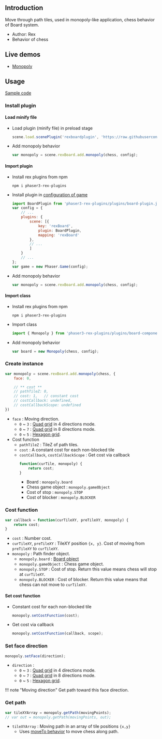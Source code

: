## Introduction

Move through path tiles, used in monopoly-like application, chess behavior of Board system.

- Author: Rex
- Behavior of chess

## Live demos

- [Monopoly](https://codepen.io/rexrainbow/pen/WWJxZL)

## Usage

[Sample code](https://github.com/rexrainbow/phaser3-rex-notes/tree/master/examples/board-monopoly)

### Install plugin

#### Load minify file

- Load plugin (minify file) in preload stage
    ```javascript
    scene.load.scenePlugin('rexboardplugin', 'https://raw.githubusercontent.com/rexrainbow/phaser3-rex-notes/master/dist/rexboardplugin.min.js', 'rexBoard', 'rexBoard');
    ```
- Add monopoly behavior
    ```javascript
    var monopoly = scene.rexBoard.add.monopoly(chess, config);
    ```

#### Import plugin

- Install rex plugins from npm
    ```
    npm i phaser3-rex-plugins
    ```
- Install plugin in [configuration of game](game.md#configuration)
    ```javascript
    import BoardPlugin from 'phaser3-rex-plugins/plugins/board-plugin.js';
    var config = {
        // ...
        plugins: {
            scene: [{
                key: 'rexBoard',
                plugin: BoardPlugin,
                mapping: 'rexBoard'
            },
            // ...
            ]
        }
        // ...
    };
    var game = new Phaser.Game(config);
    ```
- Add monopoly behavior
    ```javascript
    var monopoly = scene.rexBoard.add.monopoly(chess, config);
    ```

#### Import class

- Install rex plugins from npm
    ```
    npm i phaser3-rex-plugins
    ```
- Import class
    ```javascript
    import { Monopoly } from 'phaser3-rex-plugins/plugins/board-components.js';
    ```
- Add monopoly behavior
    ```javascript
    var board = new Monopoly(chess, config);
    ```

### Create instance

```javascript
var monopoly = scene.rexBoard.add.monopoly(chess, {
    face: 0,

    // ** cost **
    // pathTileZ: 0,
    // cost: 1,   // constant cost
    // costCallback: undefined,
    // costCallbackScope: undefined
})
```

- `face` : Moving direction.
    - `0` ~ `3` : [Quad grid](board-quadgrid.md#directions) in 4 directions mode.
    - `0` ~ `7` : [Quad grid](board-quadgrid.md#directions) in 8 directions mode.
    - `0` ~ `5` : [Hexagon grid](board-hexagongrid.md#directions).
- Cost function
    - `pathTileZ` : TileZ of path tiles.
    - `cost` : A constant cost for each non-blocked tile
    - `costCallback`, `costCallbackScope` :  Get cost via callback
        ```javascript
        function(curTile, monopoly) {
            return cost;
        }
        ```
        - Board : `monopoly.board`
        - Chess game object : `monopoly.gameObject`
        - Cost of stop : `monopoly.STOP`
        - Cost of blocker : `monopoly.BLOCKER`

### Cost function

```javascript
var callback = function(curTileXY, preTileXY, monopoly) {
    return cost;
}
```

- `cost` : Number cost.
- `curTileXY`, `preTileXY` : TileXY position `{x, y}`. Cost of moving from `preTileXY` to `curTileXY`.
- `monopoly` : Path finder object.
    - `monopoly.board` : [Board object](board.md)
    - `monopoly.gameObject` : Chess game object.
    - `monopoly.STOP` : Cost of stop. Return this value means chess will stop at `curTileXY`.
    - `monopoly.BLOCKER` : Cost of blocker. Return this value means that chess can not move to `curTileXY`.

#### Set cost function

- Constant cost for each non-blocked tile
    ```javascript
    monopoly.setCostFunction(cost);
    ```
- Get cost via callback
    ```javascript
    monopoly.setCostFunction(callback, scope);
    ```

### Set face direction

```javascript
monopoly.setFace(direction);
```

- `direction` :
    - `0` ~ `3` : [Quad grid](board-quadgrid.md#directions) in 4 directions mode.
    - `0` ~ `7` : [Quad grid](board-quadgrid.md#directions) in 8 directions mode.
    - `0` ~ `5` : [Hexagon grid](board-hexagongrid.md#directions).

!!! note "Moving direction"
    Get path toward this face direction.

### Get path

```javascript
var tileXYArray = monopoly.getPath(movingPoints);
// var out = monopoly.getPath(movingPoints, out);
```

- `tileXYArray` : Moving path in an array of tile positions `{x,y}`
    - Uses [moveTo behavior](board-moveto.md) to move chess along path.